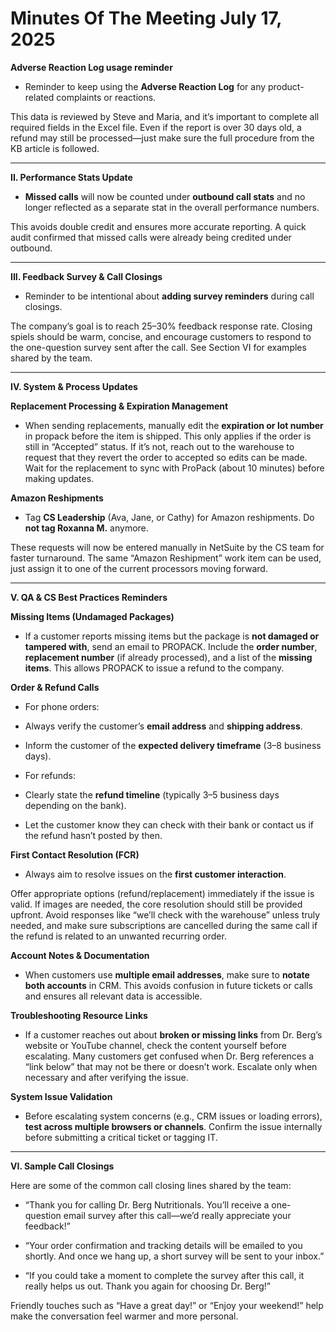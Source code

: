 # Minutes Of The Meeting July 17, 2025

**Adverse Reaction Log usage reminder**

- Reminder to keep using the **Adverse Reaction Log** for any product-related complaints or reactions.

This data is reviewed by Steve and Maria, and it’s important to complete all required fields in the Excel file.
Even if the report is over 30 days old, a refund may still be processed—just make sure the full procedure from the KB article is followed.

---

**II. Performance Stats Update**

- **Missed calls** will now be counted under **outbound call stats** and no longer reflected as a separate stat in the overall performance numbers.

This avoids double credit and ensures more accurate reporting. A quick audit confirmed that missed calls were already being credited under outbound.

---

**III. Feedback Survey & Call Closings**

- Reminder to be intentional about **adding survey reminders** during call closings.

The company’s goal is to reach 25–30% feedback response rate. Closing spiels should be warm, concise, and encourage customers to respond to the one-question survey sent after the call. See Section VI for examples shared by the team.

---

**IV. System & Process Updates**

**Replacement Processing & Expiration Management**

- When sending replacements, manually edit the **expiration or lot number** in propack before the item is shipped.
    This only applies if the order is still in “Accepted” status. If it’s not, reach out to the warehouse to request that they revert the order to accepted so edits can be made.
    Wait for the replacement to sync with ProPack (about 10 minutes) before making updates.

**Amazon Reshipments**

- Tag **CS Leadership** (Ava, Jane, or Cathy) for Amazon reshipments. Do **not tag Roxanna M.** anymore.

These requests will now be entered manually in NetSuite by the CS team for faster turnaround. The same “Amazon Reshipment” work item can be used, just assign it to one of the current processors moving forward.

---

**V. QA & CS Best Practices Reminders**

**Missing Items (Undamaged Packages)**

- If a customer reports missing items but the package is **not damaged or tampered with**, send an email to PROPACK.
    Include the **order number**, **replacement number** (if already processed), and a list of the **missing items**. This allows PROPACK to issue a refund to the company.

**Order & Refund Calls**

- For phone orders:

- Always verify the customer’s **email address** and **shipping address**.

- Inform the customer of the **expected delivery timeframe** (3–8 business days).

- For refunds:

- Clearly state the **refund timeline** (typically 3–5 business days depending on the bank).

- Let the customer know they can check with their bank or contact us if the refund hasn’t posted by then.

**First Contact Resolution (FCR)**

- Always aim to resolve issues on the **first customer interaction**.

Offer appropriate options (refund/replacement) immediately if the issue is valid. If images are needed, the core resolution should still be provided upfront.
Avoid responses like “we’ll check with the warehouse” unless truly needed, and make sure subscriptions are cancelled during the same call if the refund is related to an unwanted recurring order.

**Account Notes & Documentation**

- When customers use **multiple email addresses**, make sure to **notate both accounts** in CRM.
    This avoids confusion in future tickets or calls and ensures all relevant data is accessible.

**Troubleshooting Resource Links**

- If a customer reaches out about **broken or missing links** from Dr. Berg’s website or YouTube channel, check the content yourself before escalating.
    Many customers get confused when Dr. Berg references a “link below” that may not be there or doesn’t work. Escalate only when necessary and after verifying the issue.

**System Issue Validation**

- Before escalating system concerns (e.g., CRM issues or loading errors), **test across multiple browsers or channels**.
    Confirm the issue internally before submitting a critical ticket or tagging IT.

---

**VI. Sample Call Closings**

Here are some of the common call closing lines shared by the team:

- “Thank you for calling Dr. Berg Nutritionals. You’ll receive a one-question email survey after this call—we’d really appreciate your feedback!”

- “Your order confirmation and tracking details will be emailed to you shortly. And once we hang up, a short survey will be sent to your inbox.”

- “If you could take a moment to complete the survey after this call, it really helps us out. Thank you again for choosing Dr. Berg!”

Friendly touches such as “Have a great day!” or “Enjoy your weekend!” help make the conversation feel warmer and more personal.